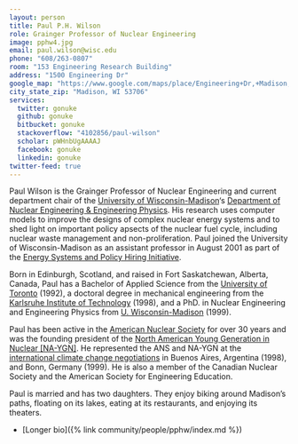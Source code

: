 ```yaml
---
layout: person
title: Paul P.H. Wilson
role: Grainger Professor of Nuclear Engineering
image: pphw4.jpg
email: paul.wilson@wisc.edu
phone: "608/263-0807"
room: "153 Engineering Research Building"
address: "1500 Engineering Dr"
google_map: "https://www.google.com/maps/place/Engineering+Dr,+Madison,+WI+53706/@43.0722638,-89.4132024,17z/data=!4m5!3m4!1s0x8807acc6ec542427:0x8e97163cfd1719a0!8m2!3d43.0722638!4d-89.4110137"
city_state_zip: "Madison, WI 53706"
services:
  twitter: gonuke
  github: gonuke
  bitbucket: gonuke
  stackoverflow: "4102856/paul-wilson"
  scholar: pWHnbUgAAAAJ
  facebook: gonuke
  linkedin: gonuke
twitter-feed: true
---
```


Paul Wilson is the Grainger Professor of Nuclear Engineering and current
department chair of the [University of Wisconsin-Madison](http://www.wisc.edu)‘s
[Department of Nuclear Engineering & Engineering Physics](http://engineering.wisc.edu/neep). His research
uses computer models to improve the designs of complex nuclear energy systems
and to shed light on important policy apsects of the nuclear fuel cycle,
including nuclear waste management and non-proliferation. Paul joined the
University of Wisconsin-Madison as an assistant professor in August 2001 as part
of the [Energy Systems and Policy Hiring
Initiative](https://facstaff.provost.wisc.edu/cluster-hiring-initiative/). 

Born in Edinburgh, Scotland, and raised in Fort Saskatchewan, Alberta, Canada,
Paul has a Bachelor of Applied Science from the [University of
Toronto](https://www.utoronto.ca) (1992), a doctoral degree in mechanical
engineering from the [Karlsruhe Institute of Technology](https://www.kit.edu)
(1998), and a PhD. in Nuclear Engineering and Engineering Physics from [U.
Wisconsin-Madison](https://www.wisc.edu) (1999).

Paul has been active in the [American Nuclear Society](https://www.ans.org) for
over 30 years and was the founding president of the [North American Young
Generation in Nuclear [NA-YGN]](https://www.naygn.org). He represented the ANS
and NA-YGN at the [international climate change negotiations](http://unfccc.int)
in Buenos Aires, Argentina (1998), and Bonn, Germany (1999). He is also a member
of the Canadian Nuclear Society and the American Society for Engineering
Education.

Paul is married and has two daughters. They enjoy biking around Madison’s paths,
floating on its lakes, eating at its restaurants, and enjoying its theaters.

* [Longer bio]({% link community/people/pphw/index.md %})
